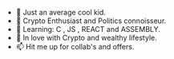 - 👋 Just an average cool kid.
- 👀 Crypto Enthusiast and Politics connoisseur.
- 🌱 Learning: C , JS , REACT and ASSEMBLY. 
- 💞️ In love with Crypto and wealthy lifestyle.
- 📫 Hit me up for collab's and offers.

<!---
KarvelMarques/KarvelMarques is a ✨ special ✨ repository because its `README.md` (this file) appears on your GitHub profile.
You can click the Preview link to take a look at your changes.
--->
